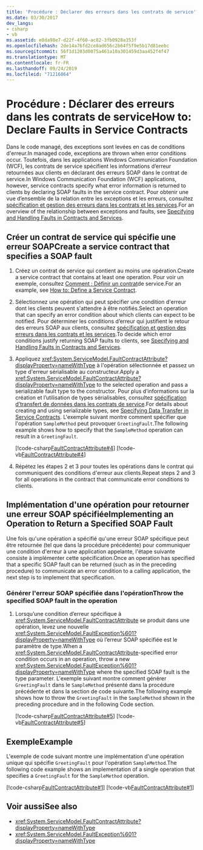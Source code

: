 ```yaml
---
title: 'Procédure : Déclarer des erreurs dans les contrats de service'
ms.date: 03/30/2017
dev_langs:
- csharp
- vb
ms.assetid: e8da98e7-d22f-4f60-ac82-3fb0928a353f
ms.openlocfilehash: 2de14a76fd2ce8ad656c2b64f5f9e5b17d81eebc
ms.sourcegitcommit: 56f1d1203d0075a461a10a301459d3aa452f4f47
ms.translationtype: MT
ms.contentlocale: fr-FR
ms.lasthandoff: 09/24/2019
ms.locfileid: "71216864"
---
```

# <a name="how-to-declare-faults-in-service-contracts"></a><span data-ttu-id="95f1f-102">Procédure : Déclarer des erreurs dans les contrats de service</span><span class="sxs-lookup"><span data-stu-id="95f1f-102">How to: Declare Faults in Service Contracts</span></span>

<span data-ttu-id="95f1f-103">Dans le code managé, des exceptions sont levées en cas de conditions d'erreur.</span><span class="sxs-lookup"><span data-stu-id="95f1f-103">In managed code, exceptions are thrown when error conditions occur.</span></span> <span data-ttu-id="95f1f-104">Toutefois, dans les applications Windows Communication Foundation (WCF), les contrats de service spécifient les informations d’erreur retournées aux clients en déclarant des erreurs SOAP dans le contrat de service.</span><span class="sxs-lookup"><span data-stu-id="95f1f-104">In Windows Communication Foundation (WCF) applications, however, service contracts specify what error information is returned to clients by declaring SOAP faults in the service contract.</span></span> <span data-ttu-id="95f1f-105">Pour obtenir une vue d’ensemble de la relation entre les exceptions et les erreurs, consultez [spécification et gestion des erreurs dans les contrats et les services](specifying-and-handling-faults-in-contracts-and-services.md).</span><span class="sxs-lookup"><span data-stu-id="95f1f-105">For an overview of the relationship between exceptions and faults, see [Specifying and Handling Faults in Contracts and Services](specifying-and-handling-faults-in-contracts-and-services.md).</span></span>

## <a name="create-a-service-contract-that-specifies-a-soap-fault"></a><span data-ttu-id="95f1f-106">Créer un contrat de service qui spécifie une erreur SOAP</span><span class="sxs-lookup"><span data-stu-id="95f1f-106">Create a service contract that specifies a SOAP fault</span></span>

1. <span data-ttu-id="95f1f-107">Créez un contrat de service qui contient au moins une opération.</span><span class="sxs-lookup"><span data-stu-id="95f1f-107">Create a service contract that contains at least one operation.</span></span> <span data-ttu-id="95f1f-108">Pour voir un exemple, consultez [Comment : Définir un contrat](how-to-define-a-wcf-service-contract.md)de service.</span><span class="sxs-lookup"><span data-stu-id="95f1f-108">For an example, see [How to: Define a Service Contract](how-to-define-a-wcf-service-contract.md).</span></span>

2. <span data-ttu-id="95f1f-109">Sélectionnez une opération qui peut spécifier une condition d'erreur dont les clients peuvent s'attendre à être notifiés.</span><span class="sxs-lookup"><span data-stu-id="95f1f-109">Select an operation that can specify an error condition about which clients can expect to be notified.</span></span> <span data-ttu-id="95f1f-110">Pour déterminer les conditions d’erreur qui justifient le retour des erreurs SOAP aux clients, consultez [spécification et gestion des erreurs dans les contrats et les services](specifying-and-handling-faults-in-contracts-and-services.md).</span><span class="sxs-lookup"><span data-stu-id="95f1f-110">To decide which error conditions justify returning SOAP faults to clients, see [Specifying and Handling Faults in Contracts and Services](specifying-and-handling-faults-in-contracts-and-services.md).</span></span>

3. <span data-ttu-id="95f1f-111">Appliquez <xref:System.ServiceModel.FaultContractAttribute?displayProperty=nameWithType> à l'opération sélectionnée et passez un type d'erreur sérialisable au constructeur.</span><span class="sxs-lookup"><span data-stu-id="95f1f-111">Apply a <xref:System.ServiceModel.FaultContractAttribute?displayProperty=nameWithType> to the selected operation and pass a serializable fault type to the constructor.</span></span> <span data-ttu-id="95f1f-112">Pour plus d’informations sur la création et l’utilisation de types sérialisables, consultez [spécification d’transfert de données dans les contrats de service](./feature-details/specifying-data-transfer-in-service-contracts.md).</span><span class="sxs-lookup"><span data-stu-id="95f1f-112">For details about creating and using serializable types, see [Specifying Data Transfer in Service Contracts](./feature-details/specifying-data-transfer-in-service-contracts.md).</span></span> <span data-ttu-id="95f1f-113">L'exemple suivant montre comment spécifier que l'opération `SampleMethod` peut provoquer `GreetingFault`.</span><span class="sxs-lookup"><span data-stu-id="95f1f-113">The following example shows how to specify that the `SampleMethod` operation can result in a `GreetingFault`.</span></span>

     [!code-csharp[FaultContractAttribute#4](~/samples/snippets/csharp/VS_Snippets_CFX/faultcontractattribute/cs/services.cs#4)]
     [!code-vb[FaultContractAttribute#4](~/samples/snippets/visualbasic/VS_Snippets_CFX/faultcontractattribute/vb/services.vb#4)]

4. <span data-ttu-id="95f1f-114">Répétez les étapes 2 et 3 pour toutes les opérations dans le contrat qui communiquent des conditions d'erreur aux clients.</span><span class="sxs-lookup"><span data-stu-id="95f1f-114">Repeat steps 2 and 3 for all operations in the contract that communicate error conditions to clients.</span></span>

## <a name="implementing-an-operation-to-return-a-specified-soap-fault"></a><span data-ttu-id="95f1f-115">Implémentation d'une opération pour retourner une erreur SOAP spécifiée</span><span class="sxs-lookup"><span data-stu-id="95f1f-115">Implementing an Operation to Return a Specified SOAP Fault</span></span>
 <span data-ttu-id="95f1f-116">Une fois qu'une opération a spécifié qu'une erreur SOAP spécifique peut être retournée (tel que dans la procédure précédente) pour communiquer une condition d'erreur à une application appelante, l'étape suivante consiste à implémenter cette spécification.</span><span class="sxs-lookup"><span data-stu-id="95f1f-116">Once an operation has specified that a specific SOAP fault can be returned (such as in the preceding procedure) to communicate an error condition to a calling application, the next step is to implement that specification.</span></span>

### <a name="throw-the-specified-soap-fault-in-the-operation"></a><span data-ttu-id="95f1f-117">Générer l'erreur SOAP spécifiée dans l'opération</span><span class="sxs-lookup"><span data-stu-id="95f1f-117">Throw the specified SOAP fault in the operation</span></span>

1. <span data-ttu-id="95f1f-118">Lorsqu’une condition d’erreur spécifique à <xref:System.ServiceModel.FaultContractAttribute> se produit dans une opération, levez une nouvelle <xref:System.ServiceModel.FaultException%601?displayProperty=nameWithType> où l’erreur SOAP spécifiée est le paramètre de type.</span><span class="sxs-lookup"><span data-stu-id="95f1f-118">When a <xref:System.ServiceModel.FaultContractAttribute>-specified error condition occurs in an operation, throw a new <xref:System.ServiceModel.FaultException%601?displayProperty=nameWithType> where the specified SOAP fault is the type parameter.</span></span> <span data-ttu-id="95f1f-119">L'exemple suivant montre comment générer `GreetingFault` dans le `SampleMethod` présenté dans la procédure précédente et dans la section de code suivante.</span><span class="sxs-lookup"><span data-stu-id="95f1f-119">The following example shows how to throw the `GreetingFault` in the `SampleMethod` shown in the preceding procedure and in the following Code section.</span></span>

     [!code-csharp[FaultContractAttribute#5](~/samples/snippets/csharp/VS_Snippets_CFX/faultcontractattribute/cs/services.cs#5)]
     [!code-vb[FaultContractAttribute#5](~/samples/snippets/visualbasic/VS_Snippets_CFX/faultcontractattribute/vb/services.vb#5)]

## <a name="example"></a><span data-ttu-id="95f1f-120">Exemple</span><span class="sxs-lookup"><span data-stu-id="95f1f-120">Example</span></span>

<span data-ttu-id="95f1f-121">L'exemple de code suivant montre une implémentation d'une opération unique qui spécifie `GreetingFault` pour l'opération `SampleMethod`.</span><span class="sxs-lookup"><span data-stu-id="95f1f-121">The following code example shows an implementation of a single operation that specifies a `GreetingFault` for the `SampleMethod` operation.</span></span>

[!code-csharp[FaultContractAttribute#1](~/samples/snippets/csharp/VS_Snippets_CFX/faultcontractattribute/cs/services.cs#1)]
[!code-vb[FaultContractAttribute#1](~/samples/snippets/visualbasic/VS_Snippets_CFX/faultcontractattribute/vb/services.vb#1)]

## <a name="see-also"></a><span data-ttu-id="95f1f-122">Voir aussi</span><span class="sxs-lookup"><span data-stu-id="95f1f-122">See also</span></span>

- <xref:System.ServiceModel.FaultContractAttribute?displayProperty=nameWithType>
- <xref:System.ServiceModel.FaultException%601?displayProperty=nameWithType>
